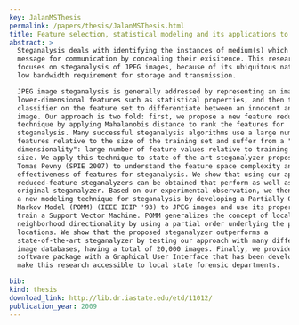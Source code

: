 ```yaml
---
key: JalanMSThesis
permalink: /papers/thesis/JalanMSThesis.html
title: Feature selection, statistical modeling and its applications to universal JPEG steganalyzer
abstract: >
  Steganalysis deals with identifying the instances of medium(s) which carry a
  message for communication by concealing their exisitence. This research
  focuses on steganalysis of JPEG images, because of its ubiquitous nature and
  low bandwidth requirement for storage and transmission.

  JPEG image steganalysis is generally addressed by representing an image with
  lower-dimensional features such as statistical properties, and then training a
  classifier on the feature set to differentiate between an innocent and stego
  image. Our approach is two fold: first, we propose a new feature reduction
  technique by applying Mahalanobis distance to rank the features for
  steganalysis. Many successful steganalysis algorithms use a large number of
  features relative to the size of the training set and suffer from a "curse of
  dimensionality": large number of feature values relative to training data
  size. We apply this technique to state-of-the-art steganalyzer proposed by
  Tomas Pevny (SPIE 2007) to understand the feature space complexity and
  effectiveness of features for steganalysis. We show that using our approach,
  reduced-feature steganalyzers can be obtained that perform as well as the
  original steganalyzer. Based on our experimental observation, we then propose
  a new modeling technique for steganalysis by developing a Partially Ordered
  Markov Model (POMM) (IEEE ICIP '93) to JPEG images and use its properties to
  train a Support Vector Machine. POMM generalizes the concept of local
  neighborhood directionality by using a partial order underlying the pixel
  locations. We show that the proposed steganalyzer outperforms a
  state-of-the-art steganalyzer by testing our approach with many different
  image databases, having a total of 20,000 images. Finally, we provide a
  software package with a Graphical User Interface that has been developed to
  make this research accessible to local state forensic departments.

bib:
kind: thesis
download_link: http://lib.dr.iastate.edu/etd/11012/
publication_year: 2009
---
```

